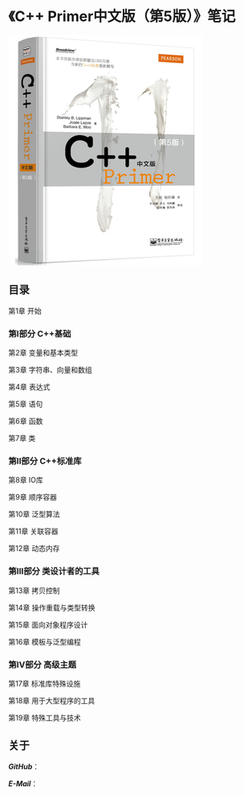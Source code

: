 # 《C++ Primer中文版（第5版）》笔记

![Cover](Cover.png)

## 目录

第1章 开始

### 第I部分 C++基础

第2章 变量和基本类型

第3章 字符串、向量和数组

第4章 表达式

第5章 语句

第6章 函数

第7章 类

### 第II部分 C++标准库

第8章 IO库

第9章 顺序容器

第10章 泛型算法

第11章 关联容器

第12章 动态内存

### 第III部分 类设计者的工具

第13章 拷贝控制

第14章 操作重载与类型转换

第15章 面向对象程序设计

第16章 模板与泛型编程

### 第IV部分 高级主题

第17章 标准库特殊设施

第18章 用于大型程序的工具

第19章 特殊工具与技术

## 关于

***GitHub***：

***E-Mail***：

